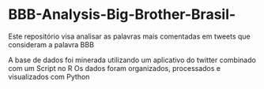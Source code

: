 # BBB-Analysis-Big-Brother-Brasil-
Este repositório visa analisar as palavras mais comentadas em tweets que consideram a palavra BBB

  A base de dados foi minerada utilizando um aplicativo do twitter combinado com um Script no R 
  Os dados foram organizados, processados e visualizados com Python
